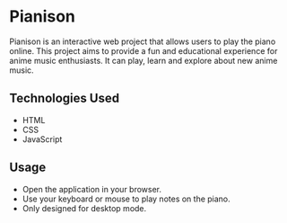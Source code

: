 # Pianison

Pianison is an interactive web project that allows users to play the piano online. This project aims to provide a fun and educational experience for anime music enthusiasts. It can play, learn and explore about new anime music.


## Technologies Used

- HTML
- CSS
- JavaScript

## Usage

- Open the application in your browser.
- Use your keyboard or mouse to play notes on the piano.
- Only designed for desktop mode.
